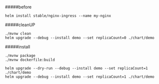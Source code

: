 
#####before
```
helm install stable/nginx-ingress --name my-nginx
```
#####cleanUP
```
./mvnw clean 
helm upgrade --debug --install demo --set replicaCount=0 ./chart/demo
```
#####install
```
./mvnw package 
./mvnw dockerfile:build
 
helm upgrade --dry-run --debug --install demo --set replicaCount=1 ./chart/demo
helm upgrade --debug --install demo --set replicaCount=1 ./chart/demo
```